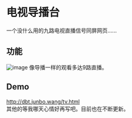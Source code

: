 # 电视导播台
一个没什么用的九路电视直播信号同屏网页......
## 功能
![image](https://github.com/agoudbg/TV-Director/demo_img.png)
像导播一样的观看多达9路直播。
## Demo
http://dbt.junbo.wang/tv.html<br />
其他的等我哪天心情好再写吧。目前也在不断更新。
